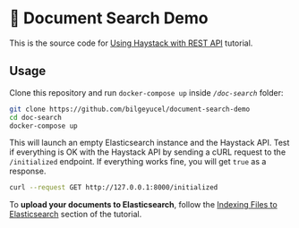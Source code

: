 # 🔎 Document Search Demo 

This is the source code for [Using Haystack with REST API](https://haystack.deepset.ai/tutorials/20_using_haystack_with_rest_api) tutorial.

## Usage

Clone this repository and run `docker-compose up` inside *`/doc-search`* folder:

```sh
git clone https://github.com/bilgeyucel/document-search-demo
cd doc-search
docker-compose up
```

This will launch an empty Elasticsearch instance and the Haystack API. Test if everything is OK with the Haystack API by sending a cURL request to the `/initialized` endpoint. If everything works fine, you will get `true` as a response.

```sh
curl --request GET http://127.0.0.1:8000/initialized
```

To **upload your documents to Elasticsearch**, follow the [Indexing Files to Elasticsearch](https://haystack.deepset.ai/tutorials/20_using_haystack_with_rest_api#indexing-files-to-elasticsearch) section of the tutorial.

